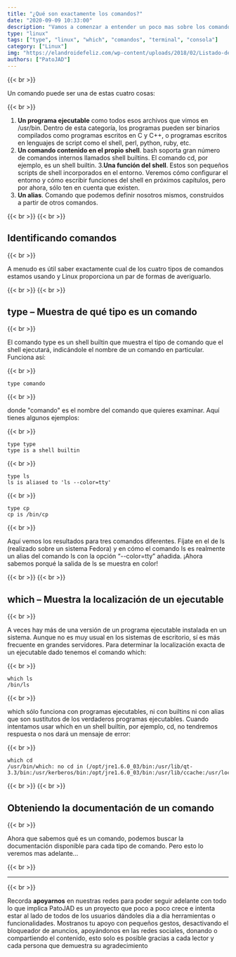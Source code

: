 ```yaml
---
title: "¿Qué son exactamente los comandos?"
date: "2020-09-09 10:33:00"
description: "Vamos a comenzar a entender un poco mas sobre los comandos de linux"
type: "linux"
tags: ["type", "linux", "which", "comandos", "terminal", "consola"]
category: ["Linux"]
img: "https://elandroidefeliz.com/wp-content/uploads/2018/02/Listado-de-comandos-MS-DOS-definitivo-696x425.jpg"
authors: ["PatoJAD"]
---
```


{{< br >}}

Un comando puede ser una de estas cuatro cosas:

{{< br >}}

1. **Un programa ejecutable** como todos esos archivos que vimos en /usr/bin. Dentro de esta categoría, los programas pueden ser binarios compilados como programas escritos en C y C++, o programas escritos en lenguajes de script como el shell, perl, python, ruby, etc.
2. **Un comando contenido en el propio shell**. bash soporta gran número de comandos internos llamados shell builtins. El comando cd, por ejemplo, es un shell builtin.
3.**Una función del shell**. Estos son pequeños scripts de shell incorporados en el entorno. Veremos cómo configurar el entorno y cómo escribir funciones del shell en próximos capítulos, pero por ahora, sólo ten en cuenta que existen.
4. **Un alias**. Comando que podemos definir nosotros mismos, construidos a partir de otros comandos.

{{< br >}}
{{< br >}}

## Identificando comandos

{{< br >}}

A menudo es útil saber exactamente cual de los cuatro tipos de comandos estamos usando y Linux proporciona un par de formas de averiguarlo.

{{< br >}}
{{< br >}}

## type – Muestra de qué tipo es un comando

{{< br >}}

El comando type es un shell builtin que muestra el tipo de comando que el shell ejecutará, indicándole el nombre de un comando en particular. Funciona así:

{{< br >}}

    type comando

{{< br >}}

donde "comando" es el nombre del comando que quieres examinar. Aquí tienes algunos ejemplos:

{{< br >}}

    type type
    type is a shell builtin

{{< br >}}

    type ls
    ls is aliased to 'ls --color=tty'

{{< br >}}

    type cp
    cp is /bin/cp

{{< br >}}

Aquí vemos los resultados para tres comandos diferentes. Fíjate en el de ls (realizado sobre un sistema Fedora) y en cómo el comando ls es realmente un alias del comando ls con la opción “--color=tty” añadida. ¡Ahora sabemos porqué la salida de ls se muestra en color!

{{< br >}}
{{< br >}}

## which – Muestra la localización de un ejecutable

{{< br >}}

A veces hay más de una versión de un programa ejecutable instalada en un sistema. Aunque no es muy usual en los sistemas de escritorio, sí es más frecuente en grandes servidores. Para determinar la localización exacta de un ejecutable dado tenemos el comando which:

{{< br >}}

    which ls
    /bin/ls

{{< br >}}

which sólo funciona con programas ejecutables, ni con builtins ni con alias que son sustitutos de los verdaderos programas ejecutables. Cuando intentamos usar which en un shell builtin, por ejemplo, cd, no tendremos respuesta o nos dará un mensaje de error:

{{< br >}}

    which cd
    /usr/bin/which: no cd in (/opt/jre1.6.0_03/bin:/usr/lib/qt-3.3/bin:/usr/kerberos/bin:/opt/jre1.6.0_03/bin:/usr/lib/ccache:/usr/local/bin:/usr/bin:/bin:/home/me/bin)

{{< br >}}
{{< br >}}

## Obteniendo la documentación de un comando

{{< br >}}

Ahora que sabemos qué es un comando, podemos buscar la documentación disponible para cada tipo de comando. Pero esto lo veremos mas adelante...

{{< br >}}

---

{{< br >}}

Recorda **apoyarnos** en nuestras redes para poder seguir adelante con todo lo que implica PatoJAD es un proyecto que poco a poco crece e intenta estar al lado de todos de los usuarios dándoles dia a dia herramientas o funcionalidades. Mostranos tu apoyo con pequeños gestos, desactivando el bloqueador de anuncios, apoyándonos en las redes sociales, donando o compartiendo el contenido, esto solo es posible gracias a cada lector y cada persona que demuestra su agradecimiento
